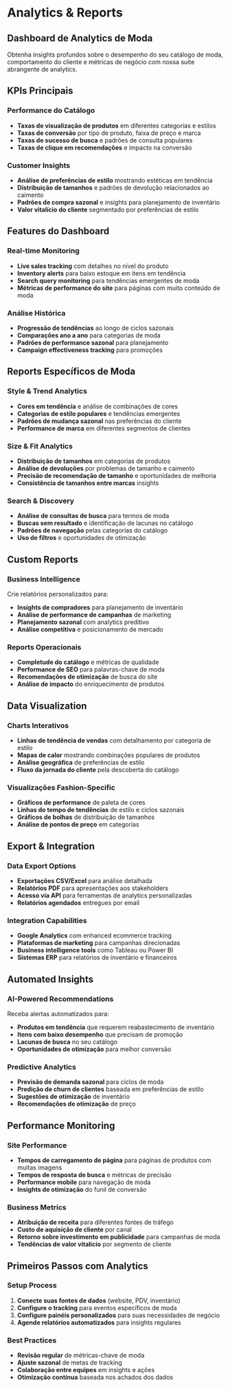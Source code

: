 # Analytics & Reports


## Dashboard de Analytics de Moda

Obtenha insights profundos sobre o desempenho do seu catálogo de moda, comportamento do cliente e métricas de negócio com nossa suíte abrangente de analytics.

## KPIs Principais

### Performance do Catálogo
- **Taxas de visualização de produtos** em diferentes categorias e estilos
- **Taxas de conversão** por tipo de produto, faixa de preço e marca
- **Taxas de sucesso de busca** e padrões de consulta populares
- **Taxas de clique em recomendações** e impacto na conversão

### Customer Insights
- **Análise de preferências de estilo** mostrando estéticas em tendência
- **Distribuição de tamanhos** e padrões de devolução relacionados ao caimento
- **Padrões de compra sazonal** e insights para planejamento de inventário
- **Valor vitalício do cliente** segmentado por preferências de estilo

## Features do Dashboard

### Real-time Monitoring
- **Live sales tracking** com detalhes no nível do produto
- **Inventory alerts** para baixo estoque em itens em tendência
- **Search query monitoring** para tendências emergentes de moda
- **Métricas de performance do site** para páginas com muito conteúdo de moda

### Análise Histórica
- **Progressão de tendências** ao longo de ciclos sazonais
- **Comparações ano a ano** para categorias de moda
- **Padrões de performance sazonal** para planejamento
- **Campaign effectiveness tracking** para promoções

## Reports Específicos de Moda

### Style & Trend Analytics
- **Cores em tendência** e análise de combinações de cores
- **Categorias de estilo populares** e tendências emergentes
- **Padrões de mudança sazonal** nas preferências do cliente
- **Performance de marca** em diferentes segmentos de clientes

### Size & Fit Analytics
- **Distribuição de tamanhos** em categorias de produtos
- **Análise de devoluções** por problemas de tamanho e caimento
- **Precisão de recomendação de tamanho** e oportunidades de melhoria
- **Consistência de tamanhos entre marcas** insights

### Search & Discovery
- **Análise de consultas de busca** para termos de moda
- **Buscas sem resultado** e identificação de lacunas no catálogo
- **Padrões de navegação** pelas categorias do catálogo
- **Uso de filtros** e oportunidades de otimização

## Custom Reports

### Business Intelligence
Crie relatórios personalizados para:
- **Insights de compradores** para planejamento de inventário
- **Análise de performance de campanhas** de marketing
- **Planejamento sazonal** com analytics preditivo
- **Análise competitiva** e posicionamento de mercado

### Reports Operacionais
- **Completude do catálogo** e métricas de qualidade
- **Performance de SEO** para palavras-chave de moda
- **Recomendações de otimização** de busca do site
- **Análise de impacto** do enriquecimento de produtos

## Data Visualization

### Charts Interativos
- **Linhas de tendência de vendas** com detalhamento por categoria de estilo
- **Mapas de calor** mostrando combinações populares de produtos
- **Análise geográfica** de preferências de estilo
- **Fluxo da jornada do cliente** pela descoberta do catálogo

### Visualizações Fashion-Specific
- **Gráficos de performance** de paleta de cores
- **Linhas do tempo de tendências** de estilo e ciclos sazonais
- **Gráficos de bolhas** de distribuição de tamanhos
- **Análise de pontos de preço** em categorias

## Export & Integration

### Data Export Options
- **Exportações CSV/Excel** para análise detalhada
- **Relatórios PDF** para apresentações aos stakeholders
- **Acesso via API** para ferramentas de analytics personalizadas
- **Relatórios agendados** entregues por email

### Integration Capabilities
- **Google Analytics** com enhanced ecommerce tracking
- **Plataformas de marketing** para campanhas direcionadas
- **Business intelligence tools** como Tableau ou Power BI
- **Sistemas ERP** para relatórios de inventário e financeiros

## Automated Insights

### AI-Powered Recommendations
Receba alertas automatizados para:
- **Produtos em tendência** que requerem reabastecimento de inventário
- **Itens com baixo desempenho** que precisam de promoção
- **Lacunas de busca** no seu catálogo
- **Oportunidades de otimização** para melhor conversão

### Predictive Analytics
- **Previsão de demanda sazonal** para ciclos de moda
- **Predição de churn de clientes** baseada em preferências de estilo
- **Sugestões de otimização** de inventário
- **Recomendações de otimização** de preço

## Performance Monitoring

### Site Performance
- **Tempos de carregamento de página** para páginas de produtos com muitas imagens
- **Tempos de resposta de busca** e métricas de precisão
- **Performance mobile** para navegação de moda
- **Insights de otimização** do funil de conversão

### Business Metrics
- **Atribuição de receita** para diferentes fontes de tráfego
- **Custo de aquisição de cliente** por canal
- **Retorno sobre investimento em publicidade** para campanhas de moda
- **Tendências de valor vitalício** por segmento de cliente

## Primeiros Passos com Analytics

### Setup Process
1. **Conecte suas fontes de dados** (website, PDV, inventário)
2. **Configure o tracking** para eventos específicos de moda
3. **Configure painéis personalizados** para suas necessidades de negócio
4. **Agende relatórios automatizados** para insights regulares

### Best Practices
- **Revisão regular** de métricas-chave de moda
- **Ajuste sazonal** de metas de tracking
- **Colaboração entre equipes** em insights e ações
- **Otimização contínua** baseada nos achados dos dados
